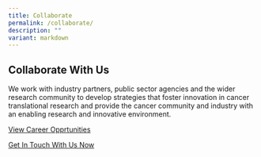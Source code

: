 ```yaml
---
title: Collaborate
permalink: /collaborate/
description: ""
variant: markdown
---
```

Collaborate With Us
----------------------

We work with industry partners, public sector agencies and the wider research community to develop strategies that foster innovation in cancer translational research and provide the cancer community and industry with an enabling research and innovative environment.

[View Career Opprtunities](https://www.cris.sg/careers/)

[Get In Touch With Us Now](/contact-us/)